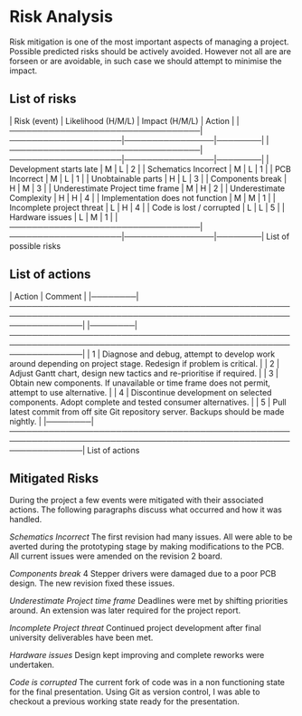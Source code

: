 Risk Analysis
=============

Risk mitigation is one of the most important aspects of managing a project. Possible predicted risks should be actively avoided. However not all are are forseen or are avoidable, in such case we should attempt to minimise the impact.

List of risks
-------------

| Risk (event)                     | Likelihood (H/M/L) | Impact (H/M/L) | Action |
|──────────────────────────────────|────────────────────|────────────────|────────|
|──────────────────────────────────|────────────────────|────────────────|────────|
| Development starts late          | M                  | L              |      2 |
| Schematics Incorrect             | M                  | L              |      1 |
| PCB Incorrect                    | M                  | L              |      1 |
| Unobtainable parts               | H                  | L              |      3 |
| Components break                 | H                  | M              |      3 |
| Underestimate Project time frame | M                  | H              |      2 |
| Underestimate Complexity         | H                  | H              |      4 |
| Implementation does not function | M                  | M              |      1 |
| Incomplete project threat        | L                  | H              |      4 |
| Code is lost / corrupted         | L                  | L              |      5 |
| Hardware issues                  | L                  | M              |      1 |
|──────────────────────────────────|────────────────────|────────────────|────────|
			List of possible risks


List of actions
---------------

| Action | Comment                                                                                                         |
|────────|─────────────────────────────────────────────────────────────────────────────────────────────────────────────────|
|────────|─────────────────────────────────────────────────────────────────────────────────────────────────────────────────|
|      1 | Diagnose and debug, attempt to develop work around depending on project stage. Redesign if problem is critical. |
|      2 | Adjust Gantt chart, design new tactics and re-prioritise if required.                                           |
|      3 | Obtain new components. If unavailable or time frame does not permit, attempt to use alternative.                |
|      4 | Discontinue development on selected components. Adopt complete and tested consumer alternatives.                |
|      5 | Pull latest commit from off site Git repository server. Backups should be made nightly.                         |
|────────|─────────────────────────────────────────────────────────────────────────────────────────────────────────────────|
				List of actions

Mitigated Risks
---------------

During the project a few events were mitigated with their associated actions. The following paragraphs discuss what occurred and how it was handled.


 *Schematics Incorrect* The first revision had many issues. All were able to be averted during the prototyping stage by making modifications to the PCB. All current issues were amended on the revision 2 board.

 *Components break* 4 Stepper drivers were damaged due to a poor PCB design. The new revision fixed these issues.

 *Underestimate Project time frame* Deadlines were met by shifting priorities around. An extension was later required for the project report.

 *Incomplete Project threat* Continued project development after final university deliverables have been met.

 *Hardware issues* Design kept improving and complete reworks were undertaken.

 *Code is corrupted* The current fork of code was in a non functioning state for the final presentation. Using Git as version control, I was able to checkout a previous working state ready for the presentation.



